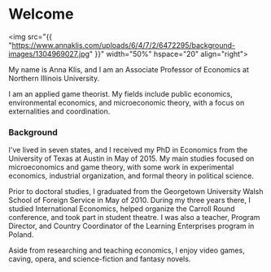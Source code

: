# Welcome​

<img src="{{ "https://www.annaklis.com/uploads/6/4/7/2/6472295/background-images/1304969027.jpg" }}"
width="50%" hspace="20" align="right">

My name is Anna Klis, and I am an Associate Professor of Economics at Northern Illinois University.  

I am an applied game theorist. My fields include public economics, environmental economics, and microeconomic theory, with a focus on externalities and coordination.

### Background
I've lived in seven states, and I received my PhD in Economics from the University of Texas at Austin in May of 2015. My main studies focused on microeconomics and game theory, with some work in experimental economics, industrial organization, and formal theory in political science. 

Prior to doctoral studies, I graduated from the Georgetown University Walsh School of Foreign Service in May of 2010.  During my three years there, I studied International Economics, helped organize the Carroll Round conference, and took part in student theatre.  I was also a teacher, Program Director, and Country Coordinator of the Learning Enterprises program in Poland. 

Aside from researching and teaching economics, I enjoy video games, caving, opera, and science-fiction and fantasy novels.﻿
